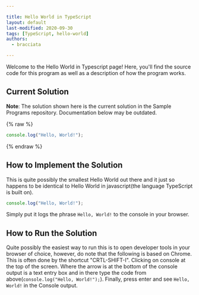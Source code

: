 ```yaml
---

title: Hello World in TypeScript
layout: default
last-modified: 2020-09-30
tags: [TypeScript, hello-world]
authors:
  - bracciata

---
```


Welcome to the Hello World in Typescript page! Here, you'll find the source code for this program as well as a description of how the program works.

## Current Solution

**Note**: The solution shown here is the current solution in the Sample Programs repository. Documentation below may be outdated.

{% raw %}

```typescript
console.log("Hello, World!");
```

{% endraw %}

## How to Implement the Solution

This is quite possibly the smallest Hello World out there and it just so happens to be identical to Hello World in javascript(the language TypeScript is built on). 

```ts
console.log("Hello, World!");
```

Simply put it logs the phrase `Hello, World!` to the console in your browser.


## How to Run the Solution


Quite possibly the easiest way to run this is to open developer tools in your browser of choice, however, do note that the following is based on Chrome. This is often done by the shortcut "CRTL-SHIFT-I". Clicking on console at the top of the screen. Where the arrow is at the bottom of the console output is a text entry box and in there type the code from above(`console.log("Hello, World!");`). Finally, press enter and see `Hello, World!` in the Console output.
